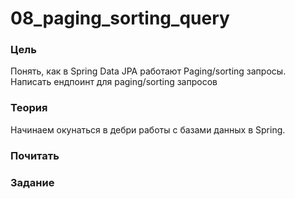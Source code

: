 # 08_paging_sorting_query

### Цель

Понять, как в Spring Data JPA работают Paging/sorting запросы. Написать ендпоинт для paging/sorting запросов

### Теория

Начинаем окунаться в дебри работы с базами данных в Spring.

### Почитать

### Задание
